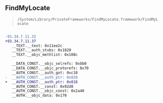 ## FindMyLocate

> `/System/Library/PrivateFrameworks/FindMyLocate.framework/FindMyLocate`

```diff

-93.34.7.11.33
+93.34.7.11.37
   __TEXT.__text: 0x11ee2c
   __TEXT.__auth_stubs: 0x1820
   __TEXT.__objc_methlist: 0x108c

   __DATA_CONST.__objc_selrefs: 0xbb0
   __DATA_CONST.__objc_protorefs: 0x70
   __AUTH_CONST.__auth_got: 0xc10
-  __AUTH_CONST.__auth_ptr: 0x828
+  __AUTH_CONST.__auth_ptr: 0x818
   __AUTH_CONST.__const: 0x92d8
   __AUTH_CONST.__objc_const: 0x2a40
   __AUTH.__objc_data: 0x170

```
